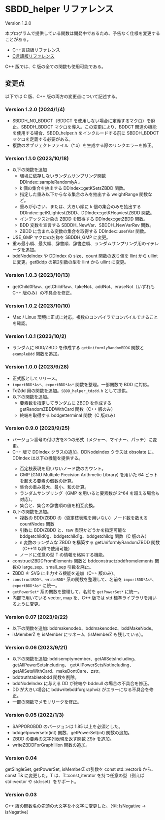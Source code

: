 # SBDD_helper リファレンス

Version 1.2.0

本プログラムで提供している関数は開発中であるため、予告なく仕様を変更することがある。

* [C++言語版リファレンス](reference_cpp.md)
* [C言語版リファレンス](reference_c.md)

C++ 版では、C 版の全ての関数も使用可能である。

## 変更点

以下では C 版、C++ 版の両方の変更点について記述する。

### Version 1.2.0 (2024/1/4)

* SBDDH_NO_BDDCT（BDDCT を使用しない場合に定義するマクロ）を廃止。SBDDH_BDDCT マクロを導入。この変更により、BDDCT 関連の機能を使用する場合、SBDD_helper.h をインクルードする前に SBDDH_BDDCT マクロを定義する必要がある。
* 複数のオブジェクトファイル（*.o）を生成する際のリンクエラーを修正。

### Version 1.1.0 (2023/10/18)

* 以下の関数を追加
    * 環境に依存しないランダムサンプリング関数 DDIndex::sampleRandomlyA 。
    * k 個の集合を抽出する DDIndex::getKSetsZBDD 関数。
    * 指定した重み以下からなる集合のみを抽出する weightRange 関数など。
    * 重みが小さい、または、大きい順に k 個の集合のみを抽出する DDIndex::getKLightestZBDD、DDIndex::getKHeaviestZBDD 関数。
    * インデックス対象の ZBDD を取得する DDIndex::getZBDD 関数。
    * BDD 変数を宣言する SBDDH_NewVar、SBDDH_NewVarRev 関数。
    * ZBDD に含まれる変数の集合を取得する DDIndex::userVar 関数。
* USE_GMP マクロの名称を SBDDH_GMP に変更。
* 重み最小順、最大順、辞書順、辞書逆順、ランダムサンプリング用のイテレータを追加。
* bddNodeIndex や DDIndex の size、count 関数の返り値を llint から ullint に変更。getBddp の第2引数の型を llint から ullint に変更。

### Version 1.0.3 (2023/10/13)

* getChild0Raw、getChildRaw、takeNot、addNot、eraseNot（いずれも C++ 版のみ）の不具合を修正。

### Version 1.0.2 (2023/10/10)

* Mac / Linux 環境に正式に対応。複数のコンパイラでコンパイルできることを確認。

### Version 1.0.1 (2023/10/2)

* ランダムに BDD/ZBDD を作成する `getUniformlyRandomBDDX` 関数と `exampleBdd` 関数を追加。

### Version 1.0.0 (2023/9/28)

* 正式版としてリリース。
* `importBDD*As*`、`exportBDD*As*` 関数を整理。一部関数で BDD に対応。
* TdZdd 用の関数を追加。`SBDD_helper_tdzdd.h` として提供。
* 以下の関数を追加。
    * 要素数を指定してランダムに ZBDD を作成する getRandomZBDDWithCard 関数（C++ 版のみ）
    * 終端を取得する bddgetterminal 関数（C 版のみ）

### Version 0.9.0 (2023/9/25)

* バージョン番号の付け方を3つの形式（メジャー、マイナー、パッチ）に変更。
* C++ 版で DDIndex<T> クラスの追加。DDNodeIndex クラスは obsolate に。DDIndex<T> は以下の機能を提供する。
    * 否定枝表現を用いないノード数のカウント。
    * GMP (GNU Multiple Precision Arithmetic Library) を用いた 64 ビットを超える要素の個数の計算。
    * 集合の重み最大、最小、和の計算。
    * ランダムサンプリング（GMP を用いると要素数が 2^64 を超える場合も対応）。
    * 集合と、集合の辞書順の値を相互変換。
* 以下の関数を追加。
    * 複数の BDD/ZBDD の（否定枝表現を用いない）ノード数を数える countNodes 関数
    * 引数に BDD/ZBDD と、raw 表現かどうかを指定可能な bddgetchild0g、bddgetchild1g、bddgetchildg 関数（C 版のみ）
    * n 変数のランダムな ZBDD を構築する getUniformlyRandomZBDD 関数（C++11 以降で使用可能）
    * ノードに任意の型 T の情報を格納する機能。
* constructZBDDFromElements 関数と bddconstructzbddfromelements 関数の large_sep、small_sep 引数を廃止。
* ZBDD を SVG に出力する機能を追加（C++ 版のみ）。
* `constructBDD*`、`writeBDD*` 系の関数を整理して、名前を `importBDD*As*`、`exportBDD*As*` に統一。
* `getPowerSet*` 系の関数を整理して、名前を `getPowerSet*` に統一。
* 内部で用いている vector, map を、C++ 版では std 標準ライブラリを用いるように変更。

### Version 0.07 (2023/9/22)

* 以下の関数を追加: bddmakenodeb、bddmakenodez、bddMakeNode。
* isMemberZ を isMember にリネーム（isMemberZ も残している）。

### Version 0.06 (2023/9/21)

* 以下の関数を追加: bddisemptymember、getAllSetsIncluding、getAllPowerSetsIncluding、
getAllPowerSetsNotIncluding、getAllSetsWithCard、makeDontCare、zstr。
* bddtruthtabletobdd 関数を削除。
* bddNodeIndex に与える DD が終端や bddnull の場合の不具合を修正。
* DD が大きい場合に bddwritebddforgraphviz がエラーになる不具合を修正。
* 一部の関数でメモリリークを修正。

### Version 0.05 (2022/1/3)

* SAPPOROBDD のバージョンは 1.85 以上を必須とした。
* bddgetpowersetn(int) 関数、getPowerSet(int) 関数の追加。
* ZBDD の要素の文字列表現を返す関数 ZStr を追加。
* writeZBDDForGraphillion 関数の追加。

### Version 0.04

getSingleSet, getPowerSet, isMemberZ の引数を const std::vector<bddvar>& から、
const T& に変更した。T は、T::const_iterator を持つ任意の型（例えば
std::vector<bddvar> や std::set<bddvar>）をサポート。

### Version 0.03

C++ 版の関数名の先頭の大文字を小文字に変更した。（例: IsNegative -> isNegative）
